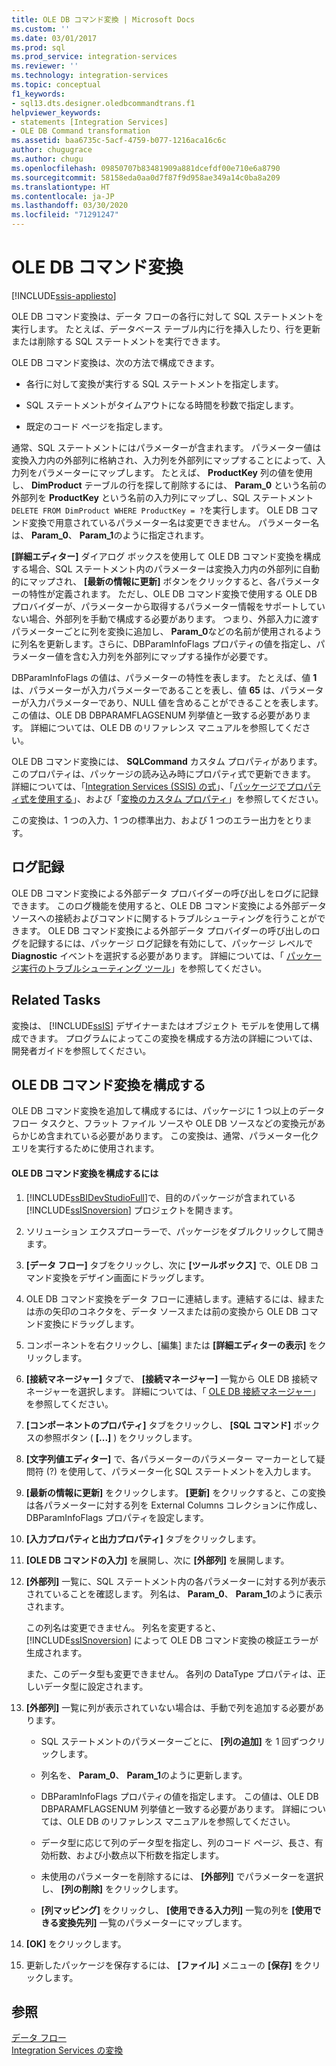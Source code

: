```yaml
---
title: OLE DB コマンド変換 | Microsoft Docs
ms.custom: ''
ms.date: 03/01/2017
ms.prod: sql
ms.prod_service: integration-services
ms.reviewer: ''
ms.technology: integration-services
ms.topic: conceptual
f1_keywords:
- sql13.dts.designer.oledbcommandtrans.f1
helpviewer_keywords:
- statements [Integration Services]
- OLE DB Command transformation
ms.assetid: baa6735c-5acf-4759-b077-1216aca16c6c
author: chugugrace
ms.author: chugu
ms.openlocfilehash: 09850707b83481909a881dcefdf00e710e6a8790
ms.sourcegitcommit: 58158eda0aa0d7f87f9d958ae349a14c0ba8a209
ms.translationtype: HT
ms.contentlocale: ja-JP
ms.lasthandoff: 03/30/2020
ms.locfileid: "71291247"
---
```

# <a name="ole-db-command-transformation"></a>OLE DB コマンド変換

[!INCLUDE[ssis-appliesto](../../../includes/ssis-appliesto-ssvrpluslinux-asdb-asdw-xxx.md)]


  OLE DB コマンド変換は、データ フローの各行に対して SQL ステートメントを実行します。 たとえば、データベース テーブル内に行を挿入したり、行を更新または削除する SQL ステートメントを実行できます。  
  
 OLE DB コマンド変換は、次の方法で構成できます。  
  
-   各行に対して変換が実行する SQL ステートメントを指定します。  
  
-   SQL ステートメントがタイムアウトになる時間を秒数で指定します。  
  
-   既定のコード ページを指定します。  
  
 通常、SQL ステートメントにはパラメーターが含まれます。 パラメーター値は変換入力内の外部列に格納され、入力列を外部列にマップすることによって、入力列をパラメーターにマップします。 たとえば、 **ProductKey** 列の値を使用し、 **DimProduct** テーブルの行を探して削除するには、 **Param_0** という名前の外部列を **ProductKey** という名前の入力列にマップし、SQL ステートメント `DELETE FROM DimProduct WHERE ProductKey = ?`を実行します。 OLE DB コマンド変換で用意されているパラメーター名は変更できません。 パラメーター名は、 **Param_0**、 **Param_1**のように指定されます。  
  
 **[詳細エディター]** ダイアログ ボックスを使用して OLE DB コマンド変換を構成する場合、SQL ステートメント内のパラメーターは変換入力内の外部列に自動的にマップされ、 **[最新の情報に更新]** ボタンをクリックすると、各パラメーターの特性が定義されます。 ただし、OLE DB コマンド変換で使用する OLE DB プロバイダーが、パラメーターから取得するパラメーター情報をサポートしていない場合、外部列を手動で構成する必要があります。 つまり、外部入力に渡すパラメーターごとに列を変換に追加し、 **Param_0**などの名前が使用されるように列名を更新します。さらに、DBParamInfoFlags プロパティの値を指定し、パラメーター値を含む入力列を外部列にマップする操作が必要です。  
  
 DBParamInfoFlags の値は、パラメーターの特性を表します。 たとえば、値 **1** は、パラメーターが入力パラメーターであることを表し、値 **65** は、パラメーターが入力パラメーターであり、NULL 値を含めることができることを表します。 この値は、OLE DB DBPARAMFLAGSENUM 列挙値と一致する必要があります。 詳細については、OLE DB のリファレンス マニュアルを参照してください。  
  
 OLE DB コマンド変換には、 **SQLCommand** カスタム プロパティがあります。 このプロパティは、パッケージの読み込み時にプロパティ式で更新できます。 詳細については、「[Integration Services &#40;SSIS&#41; の式](../../../integration-services/expressions/integration-services-ssis-expressions.md)」、「[パッケージでプロパティ式を使用する](../../../integration-services/expressions/use-property-expressions-in-packages.md)」、および「[変換のカスタム プロパティ](../../../integration-services/data-flow/transformations/transformation-custom-properties.md)」を参照してください。  
  
 この変換は、1 つの入力、1 つの標準出力、および 1 つのエラー出力をとります。  
  
## <a name="logging"></a>ログ記録  
 OLE DB コマンド変換による外部データ プロバイダーの呼び出しをログに記録できます。 このログ機能を使用すると、OLE DB コマンド変換による外部データ ソースへの接続およびコマンドに関するトラブルシューティングを行うことができます。 OLE DB コマンド変換による外部データ プロバイダーの呼び出しのログを記録するには、パッケージ ログ記録を有効にして、パッケージ レベルで **Diagnostic** イベントを選択する必要があります。 詳細については、「 [パッケージ実行のトラブルシューティング ツール](../../../integration-services/troubleshooting/troubleshooting-tools-for-package-execution.md)」を参照してください。  
  
## <a name="related-tasks"></a>Related Tasks  
 変換は、 [!INCLUDE[ssIS](../../../includes/ssis-md.md)] デザイナーまたはオブジェクト モデルを使用して構成できます。 プログラムによってこの変換を構成する方法の詳細については、開発者ガイドを参照してください。  
  
## <a name="configure-the-ole-db-command-transformation"></a>OLE DB コマンド変換を構成する
  OLE DB コマンド変換を追加して構成するには、パッケージに 1 つ以上のデータ フロー タスクと、フラット ファイル ソースや OLE DB ソースなどの変換元があらかじめ含まれている必要があります。 この変換は、通常、パラメーター化クエリを実行するために使用されます。  
  
#### <a name="to-configure-the-ole-db-command-transformation"></a>OLE DB コマンド変換を構成するには  
  
1.  [!INCLUDE[ssBIDevStudioFull](../../../includes/ssbidevstudiofull-md.md)]で、目的のパッケージが含まれている [!INCLUDE[ssISnoversion](../../../includes/ssisnoversion-md.md)] プロジェクトを開きます。  
  
2.  ソリューション エクスプローラーで、パッケージをダブルクリックして開きます。  
  
3.  **[データ フロー]** タブをクリックし、次に **[ツールボックス]** で、OLE DB コマンド変換をデザイン画面にドラッグします。  
  
4.  OLE DB コマンド変換をデータ フローに連結します。連結するには、緑または赤の矢印のコネクタを、データ ソースまたは前の変換から OLE DB コマンド変換にドラッグします。  
  
5.  コンポーネントを右クリックし、[編集] または **[詳細エディターの表示]** をクリックします。  
  
6.  **[接続マネージャー]** タブで、 **[接続マネージャー]** 一覧から OLE DB 接続マネージャーを選択します。 詳細については、「 [OLE DB 接続マネージャー](../../../integration-services/connection-manager/ole-db-connection-manager.md)」を参照してください。  
  
7.  **[コンポーネントのプロパティ]** タブをクリックし、 **[SQL コマンド]** ボックスの参照ボタン ( **[...]** ) をクリックします。  
  
8.  **[文字列値エディター]** で、各パラメーターのパラメーター マーカーとして疑問符 (?) を使用して、パラメーター化 SQL ステートメントを入力します。  
  
9. **[最新の情報に更新]** をクリックします。 **[更新]** をクリックすると、この変換は各パラメーターに対する列を External Columns コレクションに作成し、DBParamInfoFlags プロパティを設定します。  
  
10. **[入力プロパティと出力プロパティ]** タブをクリックします。  
  
11. **[OLE DB コマンドの入力]** を展開し、次に **[外部列]** を展開します。  
  
12. **[外部列]** 一覧に、SQL ステートメント内の各パラメーターに対する列が表示されていることを確認します。 列名は、 **Param_0**、 **Param_1**のように表示されます。  
  
     この列名は変更できません。 列名を変更すると、 [!INCLUDE[ssISnoversion](../../../includes/ssisnoversion-md.md)] によって OLE DB コマンド変換の検証エラーが生成されます。  
  
     また、このデータ型も変更できません。 各列の DataType プロパティは、正しいデータ型に設定されます。  
  
13. **[外部列]** 一覧に列が表示されていない場合は、手動で列を追加する必要があります。  
  
    -   SQL ステートメントのパラメーターごとに、 **[列の追加]** を 1 回ずつクリックします。  
  
    -   列名を、 **Param_0**、 **Param_1**のように更新します。  
  
    -   DBParamInfoFlags プロパティの値を指定します。 この値は、OLE DB DBPARAMFLAGSENUM 列挙値と一致する必要があります。 詳細については、OLE DB のリファレンス マニュアルを参照してください。  
  
    -   データ型に応じて列のデータ型を指定し、列のコード ページ、長さ、有効桁数、および小数点以下桁数を指定します。  
  
    -   未使用のパラメーターを削除するには、 **[外部列]** でパラメーターを選択し、 **[列の削除]** をクリックします。  
  
    -   **[列マッピング]** をクリックし、 **[使用できる入力列]** 一覧の列を **[使用できる変換先列]** 一覧のパラメーターにマップします。  
  
14. **[OK]** をクリックします。  
  
15. 更新したパッケージを保存するには、 **[ファイル]** メニューの **[保存]** をクリックします。  
  
## <a name="see-also"></a>参照  
 [データ フロー](../../../integration-services/data-flow/data-flow.md)   
 [Integration Services の変換](../../../integration-services/data-flow/transformations/integration-services-transformations.md)  
  
  
